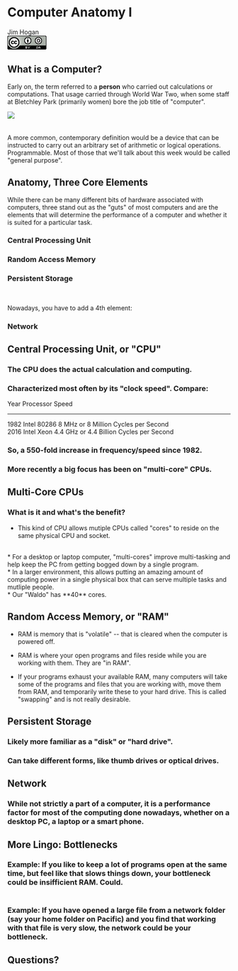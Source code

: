 # Computer Anatomy I
Jim Hogan  
![CC BY-SA 4.0](../images/cc_by-sa_4.png)  


## What __is__ a Computer?

Early on, the term referred to a **person** who carried out calculations or computations. That usage carried through World War Two, when some staff at Bletchley Park (primarily women) bore the job title of "computer".<br>

![](../images/220px-Colossus.jpg)

<br>A more common, contemporary definition would be a device that can be instructed to carry out an arbitrary set of arithmetic or logical operations. Programmable. Most of those that we'll talk about this week would be called "general purpose".

## Anatomy, Three Core Elements

While there can be many different bits of hardware associated with computers, three stand out as the "guts" of most computers and are the elements that will determine the performance of a computer and whether it is suited for a particular task. 

### Central Processing Unit

### Random Access Memory

### Persistent Storage
<br>
<p>Nowadays, you have to add a 4th element:
</p>

### Network

## Central Processing Unit, or "CPU"

### The CPU does the actual calculation and computing.

### Characterized most often by its "clock speed".  Compare:

  Year Processor   Speed                                    
  ---- ----------- ----------
  1982 Intel 80286 8 MHz or 8 Million Cycles per Second    
  2016 Intel Xeon  4.4 GHz or 4.4 Billion Cycles per Second
  

### So, a 550-fold increase in frequency/speed since 1982.  
### More recently a big focus has been on "multi-core" CPUs.
 
## Multi-Core CPUs

### What is it and what's the benefit?

* This kind of CPU allows mutiple CPUs called "cores" to reside on the same physical CPU and socket.
<br>
* For a desktop or laptop computer, "multi-cores" improve multi-tasking and help keep the PC from getting bogged down by a single program.
<br>
* In a larger environment, this allows putting an amazing amount of computing power in a single physical box that can serve multiple tasks and mutliple people.
<br>
* Our "Waldo" has **40** cores.

## Random Access Memory, or "RAM"

* RAM is memory that is "volatile" -- that is cleared when the computer is powered off.

* RAM is where your open programs and files  reside while you are working with them.  They are "in RAM".

* If your programs exhaust your available RAM, many computers will take some of the programs and files that you are working with, move them from RAM, and temporarily write these to your hard drive.  This is called "swapping" and is not really desirable.



## Persistent Storage

### Likely more familiar as a "disk" or "hard drive".<br>

### Can take different forms, like thumb drives or optical drives.

## Network

### While not strictly a part of a computer, it is a performance factor for most of the computing done nowadays, whether on a desktop PC, a laptop or a smart phone. 

## More Lingo: Bottlenecks

### **Example:**  If you like to keep a lot of programs open at the same time, but feel like that slows things down, your bottleneck **could** be insifficient RAM.  Could.<br><br>

### **Example:** If you have opened a large file from a network folder (say your home folder on Pacific) and you find that working with that file is very slow, the network could be your bottleneck.

## Questions?
